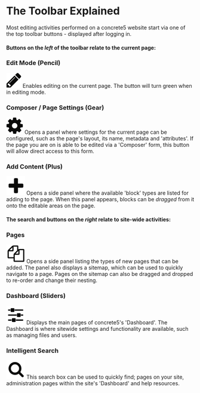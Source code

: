# The Toolbar Explained

Most editing activities performed on a concrete5 website start via one of the top toolbar buttons - displayed after logging in.

#### Buttons on the *left* of the toolbar relate to the current page:

### Edit Mode (Pencil)
![](/assets/pencil.png) Enables editing on the current page. The button will turn green when in editing mode.

### Composer / Page Settings (Gear)
![](/assets/cog.png) Opens a panel where settings for the current page can be configured, such as the page's layout, its name, metadata and 'attributes'.
If the page you are on is able to be edited via a 'Composer' form, this button will allow direct access to this form.

### Add Content (Plus)
![](/assets/plus.png) Opens a side panel where the available 'block' types are listed for adding to the page. When this panel appears, blocks can be *dragged* from it onto the editable areas on the page.

#### The search and buttons on the *right* relate to site-wide activities: 

### Pages
![](/assets/pages.png) Opens a side panel listing the types of new pages that can be added. The panel also displays a sitemap, which can be used to quickly navigate to a page. Pages on the sitemap can also be dragged and dropped to re-order and change their nesting.

### Dashboard (Sliders)
![](/assets/slider.png) Displays the main pages of concrete5's 'Dashboard'. The Dashboard is where sitewide settings and functionality are available, such as managing files and users.

### Intelligent Search
![](/assets/search.png) This search box can be used to quickly find; pages on your site, administration pages within the site's 'Dashboard' and help resources.